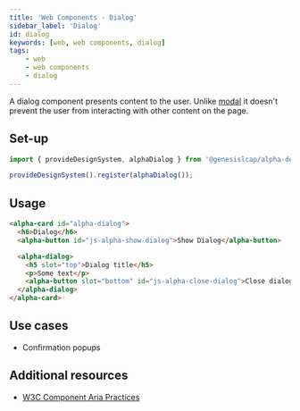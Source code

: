 ```yaml
---
title: 'Web Components - Dialog'
sidebar_label: 'Dialog'
id: dialog
keywords: [web, web components, dialog]
tags:
    - web
    - web components
    - dialog
---
```


A dialog component presents content to the user. Unlike [modal](../../../../web/web-components/interaction/modal/) it doesn't prevent the user from interacting with other content on the page.

## Set-up

```ts
import { provideDesignSystem, alphaDialog } from '@genesislcap/alpha-design-system';

provideDesignSystem().register(alphaDialog());
```

## Usage

```html
<alpha-card id="alpha-dialog">
  <h6>Dialog</h6>
  <alpha-button id="js-alpha-show-dialog">Show Dialog</alpha-button>

  <alpha-dialog>
    <h5 slot="top">Dialog title</h5>
    <p>Some text</p>
    <alpha-button slot="bottom" id="js-alpha-close-dialog">Close dialog</alpha-button>
  </alpha-dialog>
</alpha-card>
```

## Use cases

* Confirmation popups

## Additional resources

- [W3C Component Aria Practices](https://w3c.github.io/aria-practices/#dialog_modal)
